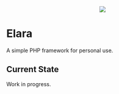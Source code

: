 <div align="center">
  <img src="https://raw.githubusercontent.com/darkmatter1971/Elara/main/media/banner.png">
</div>

# Elara
A simple PHP framework for personal use.

## Current State
Work in progress.
